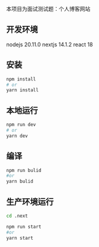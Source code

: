 本项目为面试测试题：个人博客网站

## 开发环境

nodejs 20.11.0
nextjs 14.1.2
react 18

## 安装

```bash
npm install
# or
yarn install
```

## 本地运行

```bash
npm run dev
# or
yarn dev
```

## 编译

```bash
npm run bulid
#or
yarn bulid
```

## 生产环境运行

```bash
cd .next

npm run start
#or
yarn start
```
